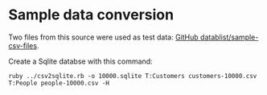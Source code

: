 # Sample data conversion

Two files from this source were used as test data: [GitHub datablist/sample-csv-files](https://github.com/datablist/sample-csv-files).

Create a Sqlite databse with this command:

```
ruby ../csv2sqlite.rb -o 10000.sqlite T:Customers customers-10000.csv T:People people-10000.csv -H
```
